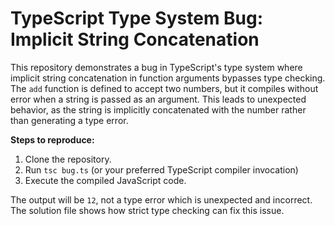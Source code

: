 # TypeScript Type System Bug: Implicit String Concatenation

This repository demonstrates a bug in TypeScript's type system where implicit string concatenation in function arguments bypasses type checking.  The `add` function is defined to accept two numbers, but it compiles without error when a string is passed as an argument. This leads to unexpected behavior, as the string is implicitly concatenated with the number rather than generating a type error.

**Steps to reproduce:**
1. Clone the repository.
2. Run `tsc bug.ts` (or your preferred TypeScript compiler invocation)
3. Execute the compiled JavaScript code.

The output will be `12`, not a type error which is unexpected and incorrect. The solution file shows how strict type checking can fix this issue.